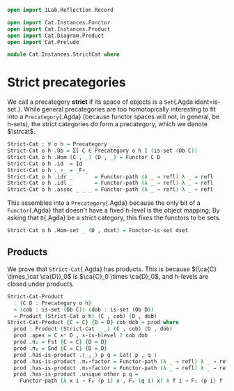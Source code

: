 ```agda
open import 1Lab.Reflection.Record

open import Cat.Instances.Functor
open import Cat.Instances.Product
open import Cat.Diagram.Product
open import Cat.Prelude

module Cat.Instances.StrictCat where
```

<!--
```agda
open Product
open is-product
open Precategory
open Functor

private variable
  o h : Level
```
-->

# Strict precategories

We call a precategory **strict** if its space of objects is a
`Set`{.Agda ident=is-set.}. While general precategories are too
homotopically interesting to fit into a `Precategory`{.Agda} (because
functor spaces will not, in general, be h-sets), the strict categories
_do_ form a precategory, which we denote $\strcat$.

<!--
```agda
private unquoteDecl eqv = declare-record-iso eqv (quote Functor)

Functor-is-set : ∀ {o h} {C D : Precategory o h} → is-set (Ob D)
               → is-set (Functor C D)
Functor-is-set {o = o} {h} {C} {D} dobset =
  is-hlevel≃ 2 (Iso→Equiv eqv e⁻¹) (hlevel 2)
  where
    open Precategory.HLevel-instance D
    instance
      Dob : H-Level (Ob D) 2
      Dob = basic-instance 2 dobset
```
-->

```agda
Strict-Cat : ∀ o h → Precategory _ _
Strict-Cat o h .Ob = Σ[ C ∈ Precategory o h ] (is-set (Ob C))
Strict-Cat o h .Hom (C , _) (D , _) = Functor C D
Strict-Cat o h .id  = Id
Strict-Cat o h ._∘_ = _F∘_
Strict-Cat o h .idr _       = Functor-path (λ _ → refl) λ _ → refl
Strict-Cat o h .idl _       = Functor-path (λ _ → refl) λ _ → refl
Strict-Cat o h .assoc _ _ _ = Functor-path (λ _ → refl) λ _ → refl
```

This assembles into a `Precategory`{.Agda} because the only bit of a
`Functor`{.Agda} that doesn't have a fixed h-level is the object
mapping; By asking that `D`{.Agda} be a strict category, this fixes the
functors to be sets.

```agda
Strict-Cat o h .Hom-set _ (D , dset) = Functor-is-set dset
```

## Products

We prove that `Strict-Cat`{.Agda} has products. This is because
$(\ca{C} \times_\cat \ca{D})_0$ is $\ca{C}_0 \times \ca{D}_0$,
and h-levels are closed under products.

```agda
Strict-Cat-Product
  : {C D : Precategory o h}
  → (cob : is-set (Ob C)) (dob : is-set (Ob D))
  → Product (Strict-Cat o h) (C , cob) (D , dob)
Strict-Cat-Product {C = C} {D = D} cob dob = prod where
  prod : Product (Strict-Cat _ _) (C , cob) (D , dob)
  prod .apex = C ×ᶜ D , ×-is-hlevel 2 cob dob
  prod .π₁ = Fst {C = C} {D = D}
  prod .π₂ = Snd {C = C} {D = D}
  prod .has-is-product .⟨_,_⟩ p q = Cat⟨ p , q ⟩
  prod .has-is-product .π₁∘factor = Functor-path (λ _ → refl) λ _ → refl
  prod .has-is-product .π₂∘factor = Functor-path (λ _ → refl) λ _ → refl
  prod .has-is-product .unique other p q =
    Functor-path (λ x i → F₀ (p i) x , F₀ (q i) x) λ f i → F₁ (p i) f , F₁ (q i) f
```
